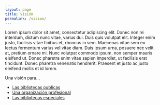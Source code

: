 ```yaml
---
layout: page
title: Visión
permalink: /vision/
---
```


Lorem ipsum dolor sit amet, consectetur adipiscing elit. Donec non mi interdum, dictum nunc vitae, varius dui. Duis quis volutpat elit. Integer enim justo, facilisis vitae finibus et, rhoncus in sem. Maecenas vitae sem eu lectus fermentum varius vel vitae diam. Duis ipsum urna, posuere nec velit at, pretium ornare mi. Nunc volutpat commodo ipsum, non semper mauris eleifend ut. Donec pharetra enim vitae sapien imperdiet, ut facilisis erat tincidunt. Donec pharetra venenatis hendrerit. Praesent et justo ac justo eleifend mollis et id lorem.

Una visión para...

- [Las bibliotecas publicas]()
- [Una organización profesional]()
- [Las bibliotecas especiales]()

